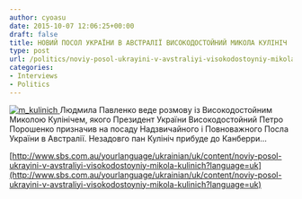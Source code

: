 ```yaml
---
author: cyoasu
date: 2015-10-07 12:06:25+00:00
draft: false
title: НОВИЙ ПОСOЛ УКРАЇНИ В АВСТРАЛІЇ ВИСОКОДОСТОЙНИЙ МИКОЛA КУЛІНІЧ
type: post
url: /politics/noviy-posol-ukrayini-v-avstraliyi-visokodostoyniy-mikola-kulinich/
categories:
- Interviews
- Politics
---
```


[![m_kulinich](http://www.ozeukes.com/wp-content/uploads/2015/09/m_kulinich.jpg)
](http://www.sbs.com.au/yourlanguage/ukrainian/uk/content/noviy-posol-ukrayini-v-avstraliyi-visokodostoyniy-mikola-kulinich?language=uk)Людмила Павленко веде розмову із Високодостойним Миколою Кулінічем, якого Президент України Високодостойний Петро Порошенко призначив на посаду Надзвичайного і Повноважного Посла України в Австралії. Незадовго пан Кулініч прибуде до Канберри...

[http://www.sbs.com.au/yourlanguage/ukrainian/uk/content/noviy-posol-ukrayini-v-avstraliyi-visokodostoyniy-mikola-kulinich?language=uk](http://www.sbs.com.au/yourlanguage/ukrainian/uk/content/noviy-posol-ukrayini-v-avstraliyi-visokodostoyniy-mikola-kulinich?language=uk)
